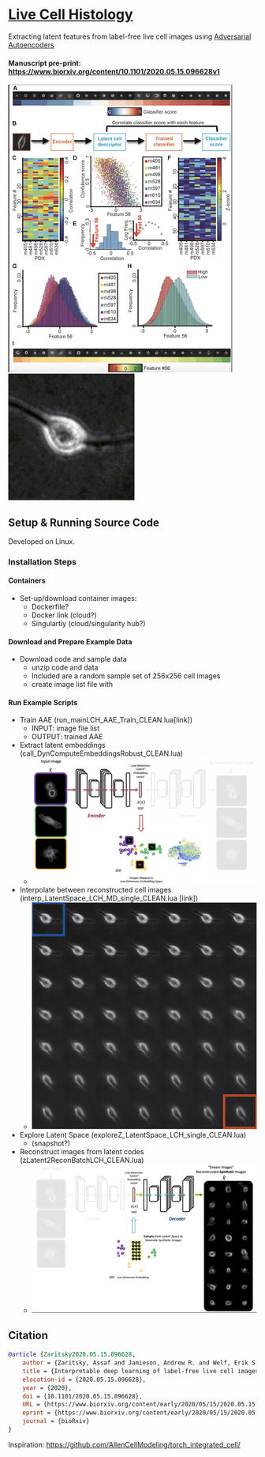 # [Live Cell Histology](https://www.biorxiv.org/content/10.1101/2020.05.15.096628v1)

Extracting latent features from label-free live cell images using [Adversarial Autoencoders](https://arxiv.org/abs/1511.05644)

#### Manuscript pre-print: https://www.biorxiv.org/content/10.1101/2020.05.15.096628v1 

![fig1](/img/LCH_smaller3_fig.png)
![interp](/img/VideoS3_PairInterpolationExample_1244485_465651.gif)

## Setup & Running Source Code 

Developed on Linux.

### Installation Steps

#### Containers

- Set-up/download container images:
    - Dockerfile?
	- Docker link (cloud?)
    - Singulartiy (cloud/singularity hub?)

#### Download and Prepare Example Data

- Download code and sample data 
	- unzip code and data
	- Included are a random sample set of 256x256 cell images 
	- create image list file with <bash script example>
	 
#### Run Example Scripts 

- Train AAE (run_mainLCH_AAE_Train_CLEAN.lua[link])
	- INPUT: image file list
	- OUTPUT: trained AAE
- Extract latent embeddings (call_DynComputeEmbeddingsRobust_CLEAN.lua)
	- ![dr](img/extractLatent.png)
- Interpolate between reconstructed cell images (interp_LatentSpace_LCH_MD_single_CLEAN.lua [link])
	- ![interp2](img/InterpExample.png)
- Explore Latent Space (exploreZ_LatentSpace_LCH_single_CLEAN.lua)
	- (snapshot?)
- Reconstruct images from latent codes (zLatent2ReconBatchLCH_CLEAN.lua)
	- ![recon](img/reconLatent.png)

## Citation
```bibtex
@article {Zaritsky2020.05.15.096628,
	author = {Zaritsky, Assaf and Jamieson, Andrew R. and Welf, Erik S. and Nevarez, Andres and Cillay, Justin and Eskiocak, Ugur and Cantarel, Brandi L. and Danuser, Gaudenz},
	title = {Interpretable deep learning of label-free live cell images uncovers functional hallmarks of highly-metastatic melanoma},
	elocation-id = {2020.05.15.096628},
	year = {2020},
	doi = {10.1101/2020.05.15.096628},
	URL = {https://www.biorxiv.org/content/early/2020/05/15/2020.05.15.096628},
	eprint = {https://www.biorxiv.org/content/early/2020/05/15/2020.05.15.096628.full.pdf},
	journal = {bioRxiv}
}
```

Inspiration: https://github.com/AllenCellModeling/torch_integrated_cell/
